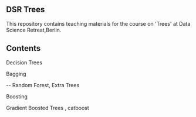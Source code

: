 ## DSR Trees

This repository contains teaching materials for the course on 'Trees' at Data Science Retreat,Berlin.

## Contents 

Decision Trees

Bagging

-- Random Forest, Extra Trees

Boosting

Gradient Boosted Trees , catboost
  